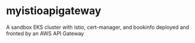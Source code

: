 # myistioapigateway
A sandbox EKS cluster with istio, cert-manager, and bookinfo deployed and fronted by an AWS API Gateway
